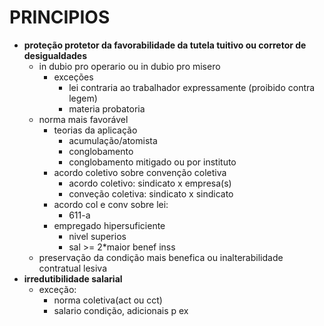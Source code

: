 # PRINCIPIOS
- **proteção protetor da favorabilidade da tutela tuitivo ou corretor de desigualdades**
  - in dubio pro operario ou in dubio pro misero
    - exceções
      - lei contraria ao trabalhador expressamente (proibido contra legem)
      - materia probatoria
  - norma mais favorável 
    - teorias da aplicação
      - acumulação/atomista
      - conglobamento
      - conglobamento mitigado ou por instituto
    - acordo coletivo sobre convenção coletiva
      - acordo coletivo: sindicato x empresa(s)
      - conveção coletiva: sindicato x sindicato 
    - acordo col e conv sobre lei:
      - 611-a
    - empregado hipersuficiente
      - nivel superios
      - sal >= 2*maior benef inss
  - preservação da condição mais benefica ou inalterabilidade contratual lesiva
- **irredutibilidade salarial**
  - exceção: 
    - norma coletiva(act ou cct)
    - salario condição, adicionais p ex
